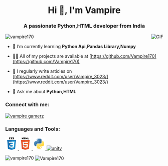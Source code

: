 <h1 align="center">Hi 👋, I'm Vampire</h1>
<h3 align="center">A passionate Python,HTML developer from India</h3>
<img align="right" alt=GIF widhth="400" src="https://user-images.githubusercontent.com/55389276/140866485-8fb1c876-9a8f-4d6a-98dc-08c4981eaf70.gif">
<p align="left"> <img src="https://komarev.com/ghpvc/?username=vampire170&label=Profile%20views&color=0e75b6&style=flat" alt="vampire170" /> </p>

- 🌱 I’m currently learning **Python Api,Pandas Library,Numpy**

- 👨‍💻 All of my projects are available at [https://github.com/Vampire170](https://github.com/Vampire170)

- 📝 I regularly write articles on [https://www.reddit.com/user/Vampire_3023/](https://www.reddit.com/user/Vampire_3023/)

- 💬 Ask me about **Python,HTML**

<h3 align="left">Connect with me:</h3>
<p align="left">
<a href="https://www.youtube.com/c/vampire gamerz" target="blank"><img align="center" src="https://raw.githubusercontent.com/rahuldkjain/github-profile-readme-generator/master/src/images/icons/Social/youtube.svg" alt="vampire gamerz" height="30" width="40" /></a>
</p>

<h3 align="left">Languages and Tools:</h3>
<p align="left"> <a href="https://www.w3schools.com/css/" target="_blank" rel="noreferrer"> <img src="https://raw.githubusercontent.com/devicons/devicon/master/icons/css3/css3-original-wordmark.svg" alt="css3" width="40" height="40"/> </a> <a href="https://www.w3.org/html/" target="_blank" rel="noreferrer"> <img src="https://raw.githubusercontent.com/devicons/devicon/master/icons/html5/html5-original-wordmark.svg" alt="html5" width="40" height="40"/> </a> <a href="https://www.python.org" target="_blank" rel="noreferrer"> <img src="https://raw.githubusercontent.com/devicons/devicon/master/icons/python/python-original.svg" alt="python" width="40" height="40"/> </a> <a href="https://unity.com/" target="_blank" rel="noreferrer"> <img src="https://www.vectorlogo.zone/logos/unity3d/unity3d-icon.svg" alt="unity" width="40" height="40"/> </a> </p>

<p><img align="left" src="https://github-readme-stats.vercel.app/api/top-langs?username=vampire170&show_icons=true&locale=en&layout=compact" alt="vampire170" /></p>

<p>&nbsp;<img align="center" src="https://github-readme-stats.vercel.app/api?username=Vampire170&show_icons=true&locale=en" alt="Vampire170" /></p>

